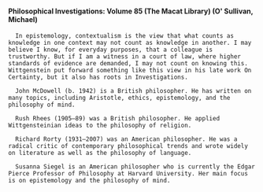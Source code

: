 #### Philosophical Investigations: Volume 85 (The Macat Library) (O' Sullivan, Michael)
      In epistemology, contextualism is the view that what counts as knowledge in one context may not count as knowledge in another. I may believe I know, for everyday purposes, that a colleague is trustworthy. But if I am a witness in a court of law, where higher standards of evidence are demanded, I may not count on knowing this. Wittgenstein put forward something like this view in his late work On Certainty, but it also has roots in Investigations.

      John McDowell (b. 1942) is a British philosopher. He has written on many topics, including Aristotle, ethics, epistemology, and the philosophy of mind.

      Rush Rhees (1905–89) was a British philosopher. He applied Wittgensteinian ideas to the philosophy of religion.

      Richard Rorty (1931–2007) was an American philosopher. He was a radical critic of contemporary philosophical trends and wrote widely on literature as well as the philosophy of language.

      Susanna Siegel is an American philosopher who is currently the Edgar Pierce Professor of Philosophy at Harvard University. Her main focus is on epistemology and the philosophy of mind.


